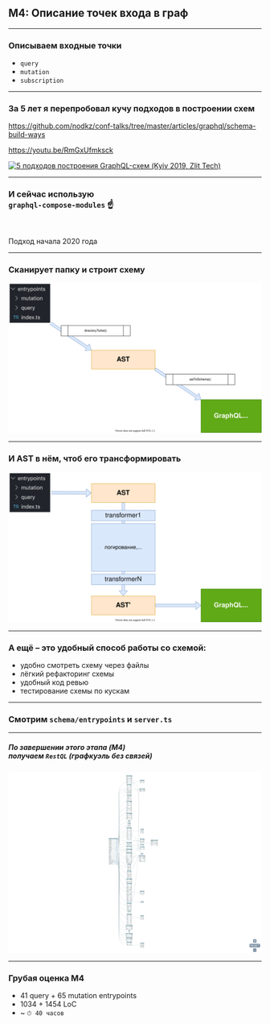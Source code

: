 ## M4: Описание точек входа в граф

-----

### Описываем входные точки

- `query`
- `mutation`
- `subscription`

-----

### За 5 лет я перепробовал кучу подходов в построении схем <!-- .element: class="orange" -->

<https://github.com/nodkz/conf-talks/tree/master/articles/graphql/schema-build-ways>

<https://youtu.be/RmGxUfmksck>

  <a href="https://www.youtube.com/watch?v=RmGxUfmksck" target="_blank"><img src="https://img.youtube.com/vi/RmGxUfmksck/0.jpg" alt="5 подходов построения GraphQL-схем (Kyiv 2019, Zlit Tech)" style="width: 380px" /></a>

-----

### И сейчас использую <br/>`graphql-compose-modules` ☝️

<br/>

Подход начала 2020 года <!-- .element: class="gray fragment" -->

-----

### Сканирует папку и строит схему

![_](./modules1.drawio.svg) <!-- .element: style="max-width: 800px;" class="plain" -->

-----

### И AST в нём, чтоб его трансформировать

![_](./modules2.drawio.svg) <!-- .element: style="max-width: 800px;" class="plain" -->

-----

### А ещё – это удобный способ работы со схемой: <!-- .element: class="green" -->

- удобно смотреть схему через файлы <!-- .element: class="fragment" -->
- лёгкий рефакторинг схемы <!-- .element: class="fragment" -->
- удобный код ревью <!-- .element: class="fragment" -->
- тестирование схемы по кускам <!-- .element: class="fragment" -->

-----

### Смотрим `schema/entrypoints` и `server.ts`

-----

##### По завершении этого этапа (M4) <br/>получаем `RestQL` (графкуэль без связей)

![restql-query](../02-result/restql-query.png) <!-- .element: style="max-width: 800px;" class="plain" -->

-----

### Грубая оценка M4

- 41 query + 65 mutation entrypoints
- 1034 + 1454 LoC
- ~ `⏱ 40 часов`
